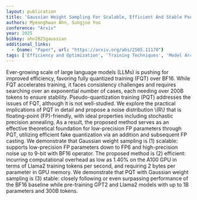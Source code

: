 ```yaml
---
layout: publication
title: 'Gaussian Weight Sampling For Scalable, Efficient And Stable Pseudo-quantization Training'
authors: Myeonghwan Ahn, Sungjoo Yoo
conference: "Arxiv"
year: 2025
bibkey: ahn2025gaussian
additional_links:
  - {name: "Paper", url: "https://arxiv.org/abs/2505.11170"}
tags: ['Efficiency and Optimization', 'Training Techniques', 'Model Architecture', 'Reinforcement Learning', 'GPT', 'Quantization', 'Pre-Training']
---
```

Ever-growing scale of large language models (LLMs) is pushing for improved efficiency, favoring fully quantized training (FQT) over BF16. While FQT accelerates training, it faces consistency challenges and requires searching over an exponential number of cases, each needing over 200B tokens to ensure stability.
  Pseudo-quantization training (PQT) addresses the issues of FQT, although it is not well-studied. We explore the practical implications of PQT in detail and propose a noise distribution \\(R\\) that is floating-point (FP)-friendly, with ideal properties including stochastic precision annealing. As a result, the proposed method serves as an effective theoretical foundation for low-precision FP parameters through PQT, utilizing efficient fake quantization via an addition and subsequent FP casting.
  We demonstrate that Gaussian weight sampling is (1) scalable: supports low-precision FP parameters down to FP6 and high-precision noise up to 9-bit with BF16 operator. The proposed method is (2) efficient: incurring computational overhead as low as 1.40% on the A100 GPU in terms of Llama2 training tokens per second, and requiring 2 bytes per parameter in GPU memory. We demonstrate that PQT with Gaussian weight sampling is (3) stable: closely following or even surpassing performance of the BF16 baseline while pre-training GPT2 and Llama2 models with up to 1B parameters and 300B tokens.
